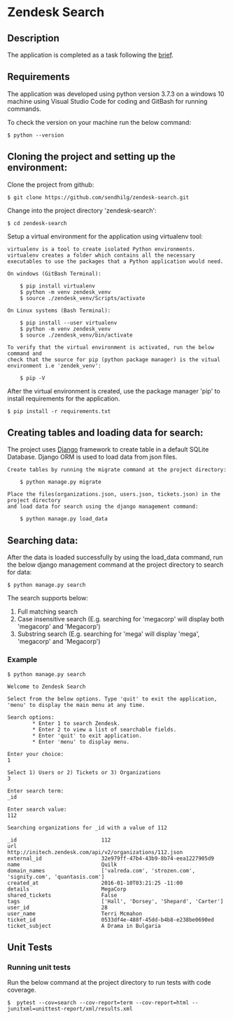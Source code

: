 # Zendesk Search

## Description
The application is completed as a task following the [brief](BRIEF.md).


## Requirements
The application was developed using python version 3.7.3 on a windows 10 machine 
using Visual Studio Code for coding and GitBash for running commands.

To check the version on your machine run the below command:

    $ python --version


## Cloning the project and setting up the environment:
Clone the project from github:

    $ git clone https://github.com/sendhilg/zendesk-search.git


Change into the project directory 'zendesk-search':

    $ cd zendesk-search


Setup a virtual environment for the application using virtualenv tool:

    virtualenv is a tool to create isolated Python environments. virtualenv creates a folder which contains all the necessary executables to use the packages that a Python application would need.

    On windows (GitBash Terminal):

        $ pip install virtualenv
        $ python -m venv zendesk_venv
        $ source ./zendesk_venv/Scripts/activate

    On Linux systems (Bash Terminal):

        $ pip install --user virtualenv
        $ python -m venv zendesk_venv
        $ source ./zendesk_venv/bin/activate

    To verify that the virtual environment is activated, run the below command and 
    check that the source for pip (python package manager) is the vitual environment i.e 'zendek_venv':

        $ pip -V

After the virtual environment is created, use the package manager 'pip' to install 
requirements for the application.

    $ pip install -r requirements.txt


## Creating tables and loading data for search:
The project uses [Django](https://www.djangoproject.com/) framework to create table in a default SQLite Database. Django ORM is used to load data from json files.

    Create tables by running the migrate command at the project directory:

        $ python manage.py migrate

    Place the files(organizations.json, users.json, tickets.json) in the project directory 
    and load data for search using the django management command:

        $ python manage.py load_data


## Searching data:
After the data is loaded successfully by using the load_data command, run the below django 
management command at the project directory to search for data:

    $ python manage.py search

The search supports below:
1. Full matching search
1. Case insensitive search (E.g. searching for 'megacorp' will display both 'megacorp' and 'Megacorp')
2. Substring search (E.g. searching for 'mega' will display 'mega', 'megacorp' and 'Megacorp')


### Example
```
$ python manage.py search

Welcome to Zendesk Search

Select from the below options. Type 'quit' to exit the application, 'menu' to display the main menu at any time.

Search options:
        * Enter 1 to search Zendesk.
        * Enter 2 to view a list of searchable fields.
        * Enter 'quit' to exit application.
        * Enter 'menu' to display menu.

Enter your choice:
1

Select 1) Users or 2) Tickets or 3) Organizations
3

Enter search term:
_id

Enter search value:
112

Searching organizations for _id with a value of 112

_id                           112
url                           http://initech.zendesk.com/api/v2/organizations/112.json
external_id                   32e979ff-47b4-43b9-8b74-eea1227905d9
name                          Quilk
domain_names                  ['valreda.com', 'strozen.com', 'signity.com', 'quantasis.com']
created_at                    2016-01-10T03:21:25 -11:00
details                       MegaCorp
shared_tickets                False
tags                          ['Hall', 'Dorsey', 'Shepard', 'Carter']
user_id                       28
user_name                     Terri Mcmahon
ticket_id                     0533df4e-488f-45dd-b4b8-e238be0690ed
ticket_subject                A Drama in Bulgaria

```

## Unit Tests

### Running unit tests
Run the below command at the project directory to run tests with code coverage.

    $  pytest --cov=search --cov-report=term --cov-report=html --junitxml=unittest-report/xml/results.xml
